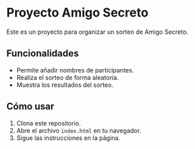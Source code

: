 # Proyecto Amigo Secreto

Este es un proyecto para organizar un sorteo de Amigo Secreto.

## Funcionalidades

- Permite añadir nombres de participantes.
- Realiza el sorteo de forma aleatoria.
- Muestra los resultados del sorteo.

## Cómo usar

1. Clona este repositorio.
2. Abre el archivo `index.html` en tu navegador.
3. Sigue las instrucciones en la página.